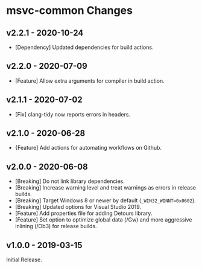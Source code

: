 # msvc-common Changes

## v2.2.1 - 2020-10-24
-   \[Dependency\] Updated dependencies for build actions.

## v2.2.0 - 2020-07-09
-   \[Feature\] Allow extra arguments for compiler in build action.

## v2.1.1 - 2020-07-02
-   \[Fix\] clang-tidy now reports errors in headers.

## v2.1.0 - 2020-06-28
-   \{Feature\] Add actions for automating workflows on Github.

## v2.0.0 - 2020-06-08
-   \[Breaking\] Do not link library dependencies.
-   \[Breaking\] Increase warning level and treat warnings as errors in release builds.
-   \[Breaking\] Target Windows 8 or newer by default (`_WIN32_WINNT=0x0602`).
-   \[Breaking\] Updated options for Visual Studio 2019.
-   \[Feature\] Add properties file for adding Detours library.
-   \[Feature\] Set option to optimize global data (/Gw) and more aggressive inlining (/Ob3) for release builds.

## v1.0.0 - 2019-03-15
Initial Release.
